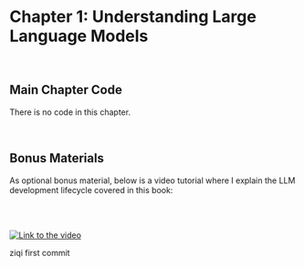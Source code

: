 # Chapter 1: Understanding Large Language Models


&nbsp;
## Main Chapter Code

There is no code in this chapter.


&nbsp;
## Bonus Materials

As optional bonus material, below is a video tutorial where I explain the LLM development lifecycle covered in this book:

<br>
<br>

[![Link to the video](https://img.youtube.com/vi/kPGTx4wcm_w/0.jpg)](https://www.youtube.com/watch?v=kPGTx4wcm_w)

ziqi first commit
